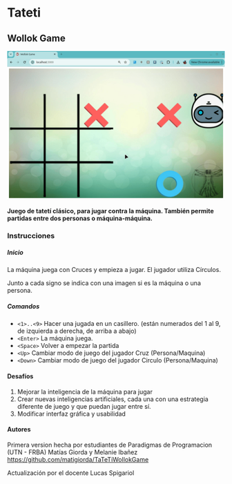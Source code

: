 # Tateti

## Wollok Game

![Demo](./videos/tateti.gif)

**Juego de tatetí clásico, para jugar contra la máquina.
También permite partidas entre dos personas o máquina-máquina.** 

### Instrucciones

##### Inicio
La máquina juega con Cruces y empieza a jugar. El jugador utiliza Círculos. 

Junto a cada signo se indica con una imagen si es la máquina o una persona.  

##### Comandos

- `<1>..<9>` Hacer una jugada en un casillero. (están numerados del 1 al 9, de izquierda a derecha, de arriba a abajo)
- `<Enter>` La máquina juega.
- `<Space>` Volver a empezar la partida 
- `<Up>` Cambiar modo de juego del jugador Cruz (Persona/Maquina) 
- `<Down>` Cambiar modo de juego del jugador Circulo (Persona/Maquina)

#### Desafíos

1) Mejorar la inteligencia de la máquina para jugar
2) Crear nuevas inteligencias artificiales, cada una con una estrategia diferente de juego y que puedan jugar entre sí.
3) Modificar interfaz gráfica y usabilidad

#### Autores

Primera version hecha por estudiantes de Paradigmas de Programacion (UTN - FRBA) Matías Giorda y Melanie Ibañez
https://github.com/matigiorda/TaTeTiWollokGame

Actualización por el docente Lucas Spigariol